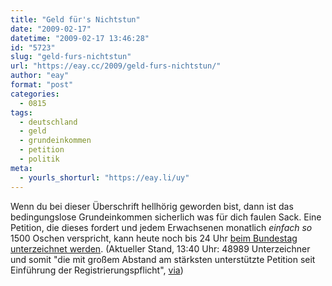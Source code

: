 ```yaml
---
title: "Geld für's Nichtstun"
date: "2009-02-17"
datetime: "2009-02-17 13:46:28"
id: "5723"
slug: "geld-furs-nichtstun"
url: "https://eay.cc/2009/geld-furs-nichtstun/"
author: "eay"
format: "post"
categories:
  - 0815
tags:
  - deutschland
  - geld
  - grundeinkommen
  - petition
  - politik
meta:
  - yourls_shorturl: "https://eay.li/uy"
---
```


Wenn du bei dieser Überschrift hellhörig geworden bist, dann ist das bedingungslose Grundeinkommen sicherlich was für dich faulen Sack. Eine Petition, die dieses fordert und jedem Erwachsenen monatlich _einfach so_ 1500 Oschen verspricht, kann heute noch bis 24 Uhr [beim Bundestag unterzeichnet werden](https://epetitionen.bundestag.de/index.php?action=petition;sa=details;petition=1422). (Aktueller Stand, 13:40 Uhr: 48989 Unterzeichner und somit "die mit großem Abstand am stärksten unterstützte Petition seit Einführung der Registrierungspflicht", [via](http://filmjournalisten.de/?p=2042))
